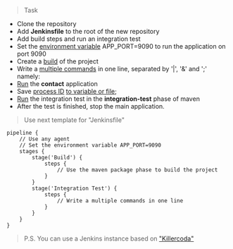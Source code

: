 >Task

- Clone the repository
- Add **Jenkinsfile** to the root of the new repository
- Add build steps and run an integration test
- Set the [environment variable](https://www.jenkins.io/doc/pipeline/tour/environment/) APP_PORT=9090 to run the application on port 9090
- Create a [build](https://www.baeldung.com/maven-skipping-tests) of the project
- Write a [multiple commands](https://www.howtogeek.com/269509/how-to-run-two-or-more-terminal-commands-at-once-in-linux/) in one line, separated by '|', '&' and ';' namely:
- [Run](https://www.baeldung.com/java-run-jar-with-arguments) the **contact** application
- Save [process ID](https://linuxhandbook.com/find-process-id/) [to variable or file](https://serverfault.com/questions/205498/how-to-get-pid-of-just-started-process);
- [Run](https://maven.apache.org/guides/introduction/introduction-to-the-lifecycle.html) the integration test in the **integration-test** phase of maven
- After the test is finished, stop the main application.

>Use next template for "Jenkinsfile"

```
pipeline {
    // Use any agent
    // Set the environment variable APP_PORT=9090
    stages {
        stage('Build') {
            steps {
                // Use the maven package phase to build the project
            }
        }
        stage('Integration Test') {
            steps {
                // Write a multiple commands in one line
            }
        }        
    }
}
```

>P.S. You can use a Jenkins instance based on ["Killercoda"](https://killercoda.com/softservedata/scenario/PracticalTask1)
